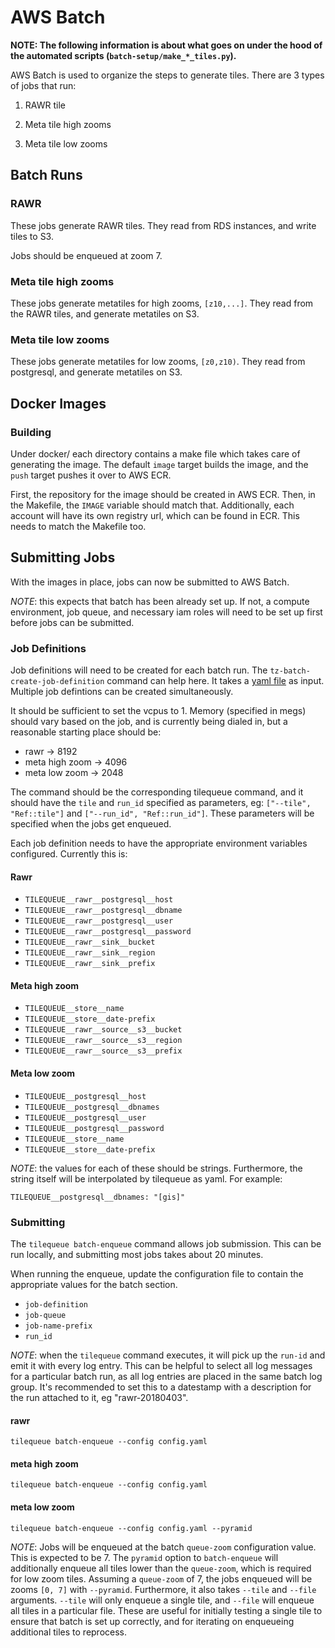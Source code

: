 AWS Batch
=========

**NOTE: The following information is about what goes on under the hood of the automated scripts (`batch-setup/make_*_tiles.py`).**

AWS Batch is used to organize the steps to generate tiles. There are 3 types of jobs that run:

1. RAWR tile

2. Meta tile high zooms

3. Meta tile low zooms

Batch Runs
----------

### RAWR

These jobs generate RAWR tiles. They read from RDS instances, and write tiles to S3.

Jobs should be enqueued at zoom 7.

### Meta tile high zooms

These jobs generate metatiles for high zooms, `[z10,...]`. They read from the RAWR tiles, and generate metatiles on S3.

### Meta tile low zooms

These jobs generate metatiles for low zooms, `[z0,z10)`. They read from postgresql, and generate metatiles on S3.

Docker Images
-------------

### Building

Under docker/ each directory contains a make file which takes care of generating the image. The default `image` target builds the image, and the `push` target pushes it over to AWS ECR.

First, the repository for the image should be created in AWS ECR. Then, in the Makefile, the `IMAGE` variable should match that. Additionally, each account will have its own registry url, which can be found in ECR. This needs to match the Makefile too.

Submitting Jobs
---------------

With the images in place, jobs can now be submitted to AWS Batch.

*NOTE*: this expects that batch has been already set up. If not, a compute environment, job queue, and necessary iam roles will need to be set up first before jobs can be submitted.

### Job Definitions

Job definitions will need to be created for each batch run. The `tz-batch-create-job-definition` command can help here. It takes a [yaml file](../../go/yml/batch-job-definitions.yaml.sample) as input. Multiple job defintions can be created simultaneously.

It should be sufficient to set the vcpus to 1. Memory (specified in megs) should vary based on the job, and is currently being dialed in, but a reasonable starting place should be:

* rawr -> 8192
* meta high zoom -> 4096
* meta low zoom -> 2048

The command should be the corresponding tilequeue command, and it should have the `tile` and `run_id` specified as parameters, eg: `["--tile", "Ref::tile"]` and `["--run_id", "Ref::run_id"]`. These parameters will be specified when the jobs get enqueued.

Each job definition needs to have the appropriate environment variables configured. Currently this is:

#### Rawr

* `TILEQUEUE__rawr__postgresql__host`
* `TILEQUEUE__rawr__postgresql__dbname`
* `TILEQUEUE__rawr__postgresql__user`
* `TILEQUEUE__rawr__postgresql__password`
* `TILEQUEUE__rawr__sink__bucket`
* `TILEQUEUE__rawr__sink__region`
* `TILEQUEUE__rawr__sink__prefix`

#### Meta high zoom

* `TILEQUEUE__store__name`
* `TILEQUEUE__store__date-prefix`
* `TILEQUEUE__rawr__source__s3__bucket`
* `TILEQUEUE__rawr__source__s3__region`
* `TILEQUEUE__rawr__source__s3__prefix`

#### Meta low zoom

* `TILEQUEUE__postgresql__host`
* `TILEQUEUE__postgresql__dbnames`
* `TILEQUEUE__postgresql__user`
* `TILEQUEUE__postgresql__password`
* `TILEQUEUE__store__name`
* `TILEQUEUE__store__date-prefix`

*NOTE*: the values for each of these should be strings. Furthermore, the string itself will be interpolated by tilequeue as yaml. For example:

    TILEQUEUE__postgresql__dbnames: "[gis]"

### Submitting

The `tilequeue batch-enqueue` command allows job submission. This can be run locally, and submitting most jobs takes about 20 minutes.

When running the enqueue, update the configuration file to contain the appropriate values for the batch section. 

* `job-definition`
* `job-queue`
* `job-name-prefix`
* `run_id`

*NOTE*: when the `tilequeue` command executes, it will pick up the `run-id` and emit it with every log entry. This can be helpful to select all log messages for a particular batch run, as all log entries are placed in the same batch log group. It's recommended to set this to a datestamp with a description for the run attached to it, eg "rawr-20180403".

#### rawr

    tilequeue batch-enqueue --config config.yaml

#### meta high zoom

    tilequeue batch-enqueue --config config.yaml

#### meta low zoom

    tilequeue batch-enqueue --config config.yaml --pyramid

*NOTE*: Jobs will be enqueued at the batch `queue-zoom` configuration value. This is expected to be 7.
The `pyramid` option to `batch-enqueue` will additionally enqueue all tiles lower than the `queue-zoom`, which is required for low zoom tiles. Assuming a `queue-zoom` of 7, the jobs enqueued will be zooms `[0, 7]` with `--pyramid`.
Furthermore, it also takes `--tile` and `--file` arguments. `--tile` will only enqueue a single tile, and `--file` will enqueue all tiles in a particular file. These are useful for initially testing a single tile to ensure that batch is set up correctly, and for iterating on enqueueing additional tiles to reprocess.

